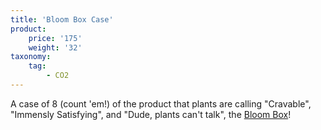 ```yaml
---
title: 'Bloom Box Case'
product:
    price: '175'
    weight: '32'
taxonomy:
    tag:
        - CO2
---
```


A case of 8 (count 'em!) of the product that plants are calling "Cravable", "Immensly Satisfying", and "Dude, plants can't talk", the [Bloom Box](/store/bloom-box)!